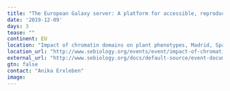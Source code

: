 ```yaml
---
title: "The European Galaxy server: A platform for accessible, reproducible and collaborative big data analyses"
date: '2019-12-09'
days: 3
tease: ""
continent: EU
location: "Impact of chromatin domains on plant phenotypes, Madrid, Spain"
location_url: "http://www.sebiology.org/events/event/impact-of-chromatin-domains-on-plant-phenotypes"
external_url: "http://www.sebiology.org/docs/default-source/event-documents/seb_nucleus-impact_satellite-programme_nov19-digital.pdf#page=18"
gtn: false
contact: "Anika Erxleben"
image: 
---
```

